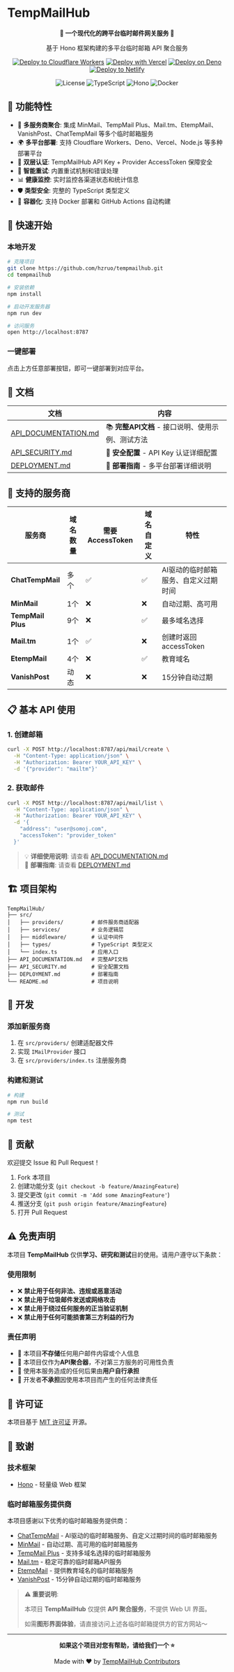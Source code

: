 # TempMailHub

<div align="center">

**🌟 一个现代化的跨平台临时邮件网关服务 🌟**

基于 Hono 框架构建的多平台临时邮箱 API 聚合服务

[![Deploy to Cloudflare Workers](https://deploy.workers.cloudflare.com/button)](https://deploy.workers.cloudflare.com/?url=https://github.com/hzruo/tempmailhub)
[![Deploy with Vercel](https://vercel.com/button)](https://vercel.com/new/clone?repository-url=https://github.com/hzruo/tempmailhub)
[![Deploy on Deno](https://deno.com/button)](https://app.deno.com/new?clone=https://github.com/hzruo/tempmailhub)
[![Deploy to Netlify](https://www.netlify.com/img/deploy/button.svg)](https://app.netlify.com/start/deploy?repository=https://github.com/hzruo/tempmailhub)

![License](https://img.shields.io/badge/license-MIT-blue.svg)
![TypeScript](https://img.shields.io/badge/TypeScript-4.9+-blue.svg)
![Hono](https://img.shields.io/badge/Hono-4.6+-orange.svg)
![Docker](https://img.shields.io/badge/Docker-Ready-green.svg)

</div>

## 🌟 功能特性

- 🔗 **多服务商聚合**: 集成 MinMail、TempMail Plus、Mail.tm、EtempMail、VanishPost、ChatTempMail 等多个临时邮箱服务
- 🌍 **多平台部署**: 支持 Cloudflare Workers、Deno、Vercel、Node.js 等多种部署平台
- 🔐 **双层认证**: TempMailHub API Key + Provider AccessToken 保障安全
- 🔄 **智能重试**: 内置重试机制和错误处理
- 📊 **健康监控**: 实时监控各渠道状态和统计信息
- 🛡️ **类型安全**: 完整的 TypeScript 类型定义
- 🐳 **容器化**: 支持 Docker 部署和 GitHub Actions 自动构建

## 🚀 快速开始

### 本地开发

```bash
# 克隆项目
git clone https://github.com/hzruo/tempmailhub.git
cd tempmailhub

# 安装依赖
npm install

# 启动开发服务器
npm run dev

# 访问服务
open http://localhost:8787
```

### 一键部署

点击上方任意部署按钮，即可一键部署到对应平台。

## 📖 文档

| 文档 | 内容 |
|------|------|
| [API_DOCUMENTATION.md](./API_DOCUMENTATION.md) | 📚 **完整API文档** - 接口说明、使用示例、测试方法 |
| [API_SECURITY.md](./API_SECURITY.md) | 🔐 **安全配置** - API Key 认证详细配置 |
| [DEPLOYMENT.md](./DEPLOYMENT.md) | 🚀 **部署指南** - 多平台部署详细说明 |

## 🎯 支持的服务商

| 服务商 | 域名数量 | 需要 AccessToken | 域名自定义 | 特性 |
|-------|---------|----------------|-----------|------|
| **ChatTempMail** | 多个 | ✅ | ✅ | AI驱动的临时邮箱服务、自定义过期时间 |
| **MinMail** | 1个 | ❌ | ❌ | 自动过期、高可用 |
| **TempMail Plus** | 9个 | ❌ | ✅ | 最多域名选择 |
| **Mail.tm** | 1个 | ✅ | ❌ | 创建时返回 accessToken |
| **EtempMail** | 4个 | ❌ | ✅ | 教育域名 |
| **VanishPost** | 动态 | ❌ | ❌ | 15分钟自动过期 |

## 📋 基本 API 使用

### 1. 创建邮箱

```bash
curl -X POST http://localhost:8787/api/mail/create \
  -H "Content-Type: application/json" \
  -H "Authorization: Bearer YOUR_API_KEY" \
  -d '{"provider": "mailtm"}'
```

### 2. 获取邮件

```bash
curl -X POST http://localhost:8787/api/mail/list \
  -H "Content-Type: application/json" \
  -H "Authorization: Bearer YOUR_API_KEY" \
  -d '{
    "address": "user@somoj.com",
    "accessToken": "provider_token"
  }'
```

> 💡 **详细使用说明**: 请查看 [API_DOCUMENTATION.md](./API_DOCUMENTATION.md)  
> 🚀 **部署指南**: 请查看 [DEPLOYMENT.md](./DEPLOYMENT.md)

## 🏗️ 项目架构

```
TempMailHub/
├── src/
│   ├── providers/         # 邮件服务商适配器
│   ├── services/          # 业务逻辑层
│   ├── middleware/        # 认证中间件
│   ├── types/             # TypeScript 类型定义
│   └── index.ts           # 应用入口
├── API_DOCUMENTATION.md   # 完整API文档
├── API_SECURITY.md        # 安全配置文档
├── DEPLOYMENT.md          # 部署指南
└── README.md              # 项目说明
```

## 🔧 开发

### 添加新服务商

1. 在 `src/providers/` 创建适配器文件
2. 实现 `IMailProvider` 接口
3. 在 `src/providers/index.ts` 注册服务商

### 构建和测试

```bash
# 构建
npm run build

# 测试
npm test
```

## 🤝 贡献

欢迎提交 Issue 和 Pull Request！

1. Fork 本项目
2. 创建功能分支 (`git checkout -b feature/AmazingFeature`)
3. 提交更改 (`git commit -m 'Add some AmazingFeature'`)
4. 推送分支 (`git push origin feature/AmazingFeature`)
5. 打开 Pull Request

## ⚠️ 免责声明

本项目 **TempMailHub** 仅供**学习、研究和测试**目的使用。请用户遵守以下条款：

### 使用限制

- ❌ **禁止用于任何非法、违规或恶意活动**
- ❌ **禁止用于垃圾邮件发送或网络攻击**
- ❌ **禁止用于绕过任何服务的正当验证机制**
- ❌ **禁止用于任何可能损害第三方利益的行为**

### 责任声明

- 🔸 本项目**不存储**任何用户邮件内容或个人信息
- 🔸 本项目仅作为**API聚合器**，不对第三方服务的可用性负责
- 🔸 使用本服务造成的任何后果由**用户自行承担**
- 🔸 开发者**不承担**因使用本项目而产生的任何法律责任

## 📄 许可证

本项目基于 [MIT 许可证](LICENSE) 开源。

## 🙏 致谢

### 技术框架
- [Hono](https://hono.dev/) - 轻量级 Web 框架

### 临时邮箱服务提供商
本项目感谢以下优秀的临时邮箱服务提供商：

- [ChatTempMail](https://chat-tempmail.com/) - AI驱动的临时邮箱服务、自定义过期时间的临时邮箱服务
- [MinMail](https://minmail.app/) - 自动过期、高可用的临时邮箱服务
- [TempMail Plus](https://tempmail.plus/) - 支持多域名选择的临时邮箱服务  
- [Mail.tm](https://mail.tm/) - 稳定可靠的临时邮箱API服务
- [EtempMail](https://etempmail.com/) - 提供教育域名的临时邮箱服务
- [VanishPost](https://vanishpost.com/) - 15分钟自动过期的临时邮箱服务

> **⚠️ 重要说明**: 
> 
> 本项目 **TempMailHub** 仅提供 **API 聚合服务**，不提供 Web UI 界面。
> 
> 如需**图形界面体验**，请直接访问上述各临时邮箱提供方的官方网站～

---

<div align="center">

**如果这个项目对您有帮助，请给我们一个 ⭐**

Made with ❤️ by [TempMailHub Contributors](https://github.com/hzruo/tempmailhub/contributors)

</div>